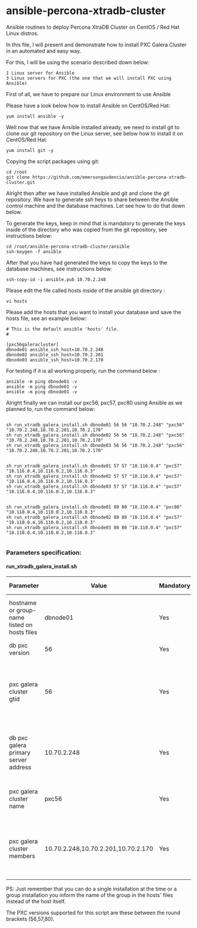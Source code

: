 # ansible-percona-xtradb-cluster
Ansible routines to deploy Percona XtraDB Cluster on CentOS / Red Hat Linux distros.

In this file, I will present and demonstrate how to install PXC Galera Cluster in an automated and easy way.

For this, I will be using the scenario described down below:
```
1 Linux server for Ansible
3 Linux servers for PXC (the one that we will install PXC using Ansible)
```

First of all, we have to prepare our Linux environment to use Ansible

Please have a look below how to install Ansible on CentOS/Red Hat:
```
yum install ansible -y
```
Well now that we have Ansible installed already, we need to install git to clone our git repository on the Linux server, see below how to install it on CentOS/Red Hat:
```
yum install git -y
```

Copying the script packages using git:
```
cd /root
git clone https://github.com/emersongaudencio/ansible-percona-xtradb-cluster.git
```
Alright then after we have installed Ansible and git and clone the git repository. We have to generate ssh heys to share between the Ansible control machine and the database machines. Let see how to do that down below.

To generate the keys, keep in mind that is mandatory to generate the keys inside of the directory who was copied from the git repository, see instructions below:
```
cd /root/ansible-percona-xtradb-cluster/ansible
ssh-keygen -f ansible
```
After that you have had generated the keys to copy the keys to the database machines, see instructions below:
```
ssh-copy-id -i ansible.pub 10.70.2.248
```

Please edit the file called hosts inside of the ansible git directory :
```
vi hosts
```
Please add the hosts that you want to install your database and save the hosts file, see an example below:

```
# This is the default ansible 'hosts' file.
#

[pxc56galeracluster]
dbnode01 ansible_ssh_host=10.70.2.248
dbnode02 ansible_ssh_host=10.70.2.201
dbnode03 ansible_ssh_host=10.70.2.170
```

For testing if it is all working properly, run the command below :
```
ansible -m ping dbnode01 -v
ansible -m ping dbnode01 -v
ansible -m ping dbnode01 -v
```

Alright finally we can install our pxc56, pxc57, pxc80 using Ansible as we planned to, run the command below:
```

sh run_xtradb_galera_install.sh dbnode01 56 56 "10.70.2.248" "pxc56" "10.70.2.248,10.70.2.201,10.70.2.170"
sh run_xtradb_galera_install.sh dbnode02 56 56 "10.70.2.248" "pxc56" "10.70.2.248,10.70.2.201,10.70.2.170"
sh run_xtradb_galera_install.sh dbnode03 56 56 "10.70.2.248" "pxc56" "10.70.2.248,10.70.2.201,10.70.2.170"


sh run_xtradb_galera_install.sh dbnode01 57 57 "10.116.0.4" "pxc57" "10.116.0.4,10.116.0.2,10.116.0.3"
sh run_xtradb_galera_install.sh dbnode02 57 57 "10.116.0.4" "pxc57" "10.116.0.4,10.116.0.2,10.116.0.3"
sh run_xtradb_galera_install.sh dbnode03 57 57 "10.116.0.4" "pxc57" "10.116.0.4,10.116.0.2,10.116.0.3"


sh run_xtradb_galera_install.sh dbnode01 80 80 "10.110.0.4" "pxc80" "10.110.0.4,10.110.0.2,10.110.0.3"
sh run_xtradb_galera_install.sh dbnode02 80 80 "10.110.0.4" "pxc57" "10.110.0.4,10.110.0.2,10.110.0.3"
sh run_xtradb_galera_install.sh dbnode03 80 80 "10.110.0.4" "pxc57" "10.110.0.4,10.110.0.2,10.110.0.3"


```

### Parameters specification:
#### run_xtradb_galera_install.sh
Parameter    | Value           | Mandatory   | Order        | Accepted values
------------ | ------------- | ------------- | ------------- | -------------
hostname or group-name listed on hosts files | dbnode01 | Yes | 1 | hosts who are placed inside of the hosts  file
db pxc version | 56 | Yes | 2 | 56,57,80
pxc galera cluster gtid | 56 | Yes | 3 | integer unique number between 1 to 1024 to identify gtid pxc galera cluster
db pxc galera primary server address | 10.70.2.248 | Yes | 4 | primary server ip address or dns name respective for
pxc galera cluster name | pxc56 | Yes | 5 | unique name to identify pxc galera cluster
pxc galera cluster members | 10.70.2.248,10.70.2.201,10.70.2.170 | Yes | 6 | list of ip addresses for the machines who will belongs to the cluster

PS: Just remember that you can do a single installation at the time or a group installation you inform the name of the group in the hosts' files instead of the host itself.

The PXC versions supported for this script are these between the round brackets (56,57,80).
